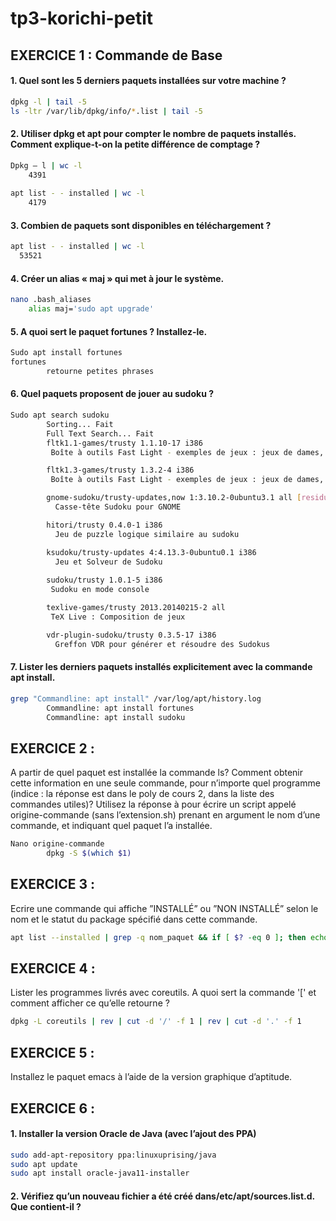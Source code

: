 # tp3-korichi-petit


## EXERCICE 1 : Commande de Base

#### 1. Quel sont les 5 derniers paquets installées sur votre machine ?
```bash
dpkg -l | tail -5
ls -ltr /var/lib/dpkg/info/*.list | tail -5
```

#### 2. Utiliser dpkg et apt pour compter le nombre de paquets installés. Comment explique-t-on la petite différence de comptage ?
```bash
Dpkg – l | wc -l
	4391
  
apt list - - installed | wc -l
	4179
```

#### 3. Combien de paquets sont disponibles en téléchargement ?
```bash
apt list - - installed | wc -l
  53521
```

#### 4. Créer un alias « maj » qui met à jour le système.
```bash
nano .bash_aliases
	alias maj='sudo apt upgrade'
```

#### 5. A quoi sert le paquet fortunes ? Installez-le.
```bash
Sudo apt install fortunes
fortunes
		retourne petites phrases
```

#### 6. Quel paquets proposent de jouer au sudoku ?
```bash
Sudo apt search sudoku
		Sorting... Fait
		Full Text Search... Fait
		fltk1.1-games/trusty 1.1.10-17 i386
 		 Boîte à outils Fast Light - exemples de jeux : jeux de dames, sudoku

		fltk1.3-games/trusty 1.3.2-4 i386
 		 Boîte à outils Fast Light - exemples de jeux : jeux de dames, sudoku

		gnome-sudoku/trusty-updates,now 1:3.10.2-0ubuntu3.1 all [residual-config]
		  Casse-tête Sudoku pour GNOME

		hitori/trusty 0.4.0-1 i386
		  Jeu de puzzle logique similaire au sudoku

		ksudoku/trusty-updates 4:4.13.3-0ubuntu0.1 i386
		  Jeu et Solveur de Sudoku
      
		sudoku/trusty 1.0.1-5 i386
 		 Sudoku en mode console

		texlive-games/trusty 2013.20140215-2 all
 		 TeX Live : Composition de jeux

		vdr-plugin-sudoku/trusty 0.3.5-17 i386
		  Greffon VDR pour générer et résoudre des Sudokus
```

#### 7. Lister les derniers paquets installés explicitement avec la commande apt install.
```bash
grep "Commandline: apt install" /var/log/apt/history.log
		Commandline: apt install fortunes
		Commandline: apt install sudoku
```


## EXERCICE 2 : 

A partir de quel paquet est installée la commande ls? Comment obtenir cette information en une seule commande, pour n’importe quel programme (indice : la réponse est dans le poly de cours 2, dans la liste des commandes utiles)? Utilisez la réponse à pour écrire un script appelé origine-commande (sans l’extension.sh) prenant en argument le nom d’une commande, et indiquant quel paquet l’a installée.
```bash
Nano origine-commande
		dpkg -S $(which $1)
```


## EXERCICE 3 : 

Ecrire une commande qui affiche ”INSTALLÉ” ou ”NON INSTALLÉ” selon le nom et le statut du package spécifié dans cette commande.

```bash
apt list --installed | grep -q nom_paquet && if [ $? -eq 0 ]; then echo "Non Installé" ; else echo "installé"; fi
```


## EXERCICE 4 :

Lister les programmes livrés avec coreutils. A quoi sert la commande '[' et comment afficher ce qu’elle retourne ?
```bash
dpkg -L coreutils | rev | cut -d '/' -f 1 | rev | cut -d '.' -f 1
```


## EXERCICE 5 :

Installez le paquet emacs à l’aide de la version graphique d’aptitude.


## EXERCICE 6 : 

#### 1. Installer la version Oracle de Java (avec l’ajout des PPA)
```bash
sudo add-apt-repository ppa:linuxuprising/java
sudo apt update
sudo apt install oracle-java11-installer
```

#### 2. Vérifiez qu’un nouveau fichier a été créé dans/etc/apt/sources.list.d. Que contient-il ?

